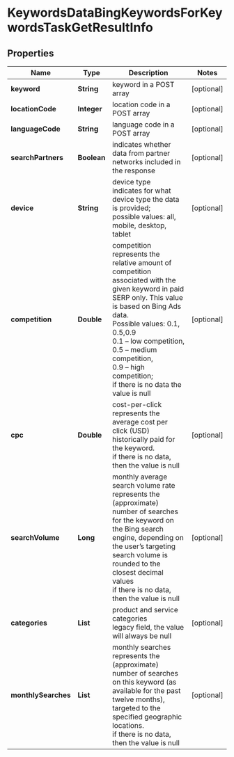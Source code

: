 # KeywordsDataBingKeywordsForKeywordsTaskGetResultInfo


## Properties

| Name | Type | Description | Notes |
|------------ | ------------- | ------------- | -------------|
**keyword** | **String** | keyword in a POST array |[optional]|
**locationCode** | **Integer** | location code in a POST array |[optional]|
**languageCode** | **String** | language code in a POST array |[optional]|
**searchPartners** | **Boolean** | indicates whether data from partner networks included in the response |[optional]|
**device** | **String** | device type<br>indicates for what device type the data is provided;<br>possible values: all, mobile, desktop, tablet |[optional]|
**competition** | **Double** | competition<br>represents the relative amount of competition associated with the given keyword in paid SERP only. This value is based on Bing Ads data.<br>Possible values: 0.1, 0.5,0.9 <br>0.1 – low competition,<br>0.5 – medium competition,<br>0.9 – high competition;<br>if there is no data the value is null |[optional]|
**cpc** | **Double** | cost-per-click<br>represents the average cost per click (USD) historically paid for the keyword.<br>if there is no data, then the value is null |[optional]|
**searchVolume** | **Long** | monthly average search volume rate<br>represents the (approximate) number of searches for the keyword on the Bing search engine, depending on the user’s targeting<br>search volume is rounded to the closest decimal values<br>if there is no data, then the value is null |[optional]|
**categories** | **List<String>** | product and service categories<br>legacy field, the value will always be null |[optional]|
**monthlySearches** | **List<MonthlySearchesInfo>** | monthly searches<br>represents the (approximate) number of searches on this keyword (as available for the past twelve months), targeted to the specified geographic locations.<br>if there is no data, then the value is null |[optional]|